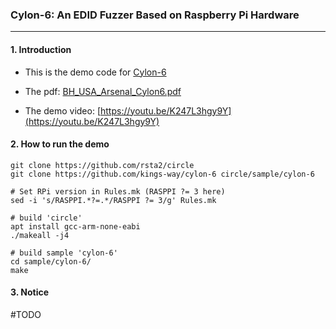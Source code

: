 ### Cylon-6: An EDID Fuzzer Based on Raspberry Pi Hardware

---

#### 1. Introduction

* This is the demo code for [Cylon-6](https://www.blackhat.com/us-19/arsenal/schedule/index.html#cylon--an-edid-fuzzer-based-on-raspberry-pi-hardware-17030)

* The pdf: [BH_USA_Arsenal_Cylon6.pdf](https://github.com/kings-way/cylon-6/blob/master/pdf/BH_USA_Arsenal_Cylon6.pdf)

* The demo video: [https://youtu.be/K247L3hgy9Y](https://youtu.be/K247L3hgy9Y)


#### 2. How to run the demo

	git clone https://github.com/rsta2/circle
	git clone https://github.com/kings-way/cylon-6 circle/sample/cylon-6
	
	# Set RPi version in Rules.mk (RASPPI ?= 3 here)
	sed -i 's/RASPPI.*?=.*/RASPPI ?= 3/g' Rules.mk

	# build 'circle'
	apt install gcc-arm-none-eabi
	./makeall -j4
	
	# build sample 'cylon-6'
	cd sample/cylon-6/
	make

#### 3. Notice
#TODO
